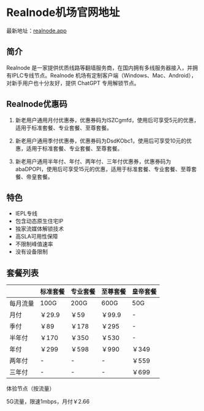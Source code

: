 # Realnode机场官网地址

最新地址：[realnode.app](https://realnode.app/#/register?code=Gyvyltkm)

## 简介

Realnode 是一家提供优质线路等翻墙服务商，在国内拥有多线服务器接入，并拥有IPLC专线节点。Realnode 机场有定制客户端（Windows、Mac、Android），对新手用户也十分友好，提供 ChatGPT 专用解锁节点。

## Realnode优惠码

1. 新老用户通用月付优惠券，优惠券码为lSZCgmfd，使用后可享受5元的优惠，适用于标准套餐、专业套餐、至尊套餐。

2. 新老用户通用季付优惠券，优惠券码为DsdKObc1，使用后可享受10元的优惠，适用于标准套餐、专业套餐、至尊套餐。

3. 新老用户通用半年付、年付、两年付、三年付优惠券，优惠券码为abaDPOPI，使用后可享受15元的优惠，适用于标准套餐、专业套餐、至尊套餐、帝皇套餐。

## 特色

* IEPL专线
* 包含动态原生住宅IP
* 独家流媒体解锁技术
* 高SLA可用性保障
* 不限制峰值速率
* 没有设备限制

## 套餐列表

||标准套餐|专业套餐|至尊套餐|皇帝套餐|
|----|----|----|----|----|
|每月流量|100G|200G|600G|50G|
|月付|￥29.9|￥59|￥99.9|-|
|季付|￥89|￥178|￥295|-|
|半年付|￥170|￥350|￥530|-|
|年付|￥299|￥598|￥990|￥349|
|两年付|-|-|-|￥559|
|三年付|-|-|-|￥699|

体验节点（按流量）

5G流量，限速1mbps，月付￥2.66
